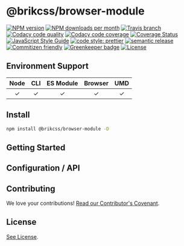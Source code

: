 # @brikcss/browser-module

<!-- Shields. -->
<p>
    <!-- NPM version. -->
    <a href="https://www.npmjs.com/package/@brikcss/browser-module"><img alt="NPM version" src="https://img.shields.io/npm/v/@brikcss/browser-module.svg?style=flat-square"></a>
    <!-- NPM downloads/month. -->
    <a href="https://www.npmjs.com/package/@brikcss/browser-module"><img alt="NPM downloads per month" src="https://img.shields.io/npm/dm/@brikcss/browser-module.svg?style=flat-square"></a>
    <!-- Travis branch. -->
    <a href="https://github.com/brikcss/browser-module/tree/master"><img alt="Travis branch" src="https://img.shields.io/travis/rust-lang/rust/master.svg?style=flat-square&label=master"></a>
    <!-- Codacy. -->
    <a href="https://www.codacy.com"><img alt="Codacy code quality" src="https://img.shields.io/codacy/grade//master.svg?style=flat-square"></a>
    <a href="https://www.codacy.com"><img alt="Codacy code coverage" src="https://img.shields.io/codacy/coverage//master.svg?style=flat-square"></a>
    <!-- Coveralls -->
    <a href='https://coveralls.io/github/brikcss/browser-module?branch=master'><img src='https://img.shields.io/coveralls/github/brikcss/browser-module/master.svg?style=flat-square' alt='Coverage Status' /></a>
    <!-- JS Standard style. -->
    <a href="https://standardjs.com"><img alt="JavaScript Style Guide" src="https://img.shields.io/badge/code_style-standard-brightgreen.svg?style=flat-square"></a>
    <!-- Prettier code style. -->
    <a href="https://prettier.io/"><img alt="code style: prettier" src="https://img.shields.io/badge/code_style-prettier-ff69b4.svg?style=flat-square"></a>
    <!-- Semantic release. -->
    <a href="https://github.com/semantic-release/semantic-release"><img alt="semantic release" src="https://img.shields.io/badge/%20%20%F0%9F%93%A6%F0%9F%9A%80-semantic--release-e10079.svg?style=flat-square"></a>
    <!-- Commitizen friendly. -->
    <a href="http://commitizen.github.io/cz-cli/"><img alt="Commitizen friendly" src="https://img.shields.io/badge/commitizen-friendly-brightgreen.svg?style=flat-square"></a>
    <!-- Greenkeeper. -->
    <a href="https://greenkeeper.io/"><img src="https://badges.greenkeeper.io/brikcss/browser-module.svg?style=flat-square" alt="Greenkeeper badge"></a>
    <!-- MIT License. -->
    <a href="LICENSE.md"><img alt="License" src="https://img.shields.io/npm/l/express.svg?style=flat-square"></a>
</p>

## Environment Support

| Node | CLI | ES Module | Browser | UMD |
| :--: | :-: | :-------: | :-----: | :-: |
| ✓ | ✓ | ✓ | ✓ | ✓ |

## Install

```sh
npm install @brikcss/browser-module -D
```

## Getting Started

## Configuration / API

## Contributing

We love your contributions! [Read our Contributor's Covenant](CONTRIBUTING.md).

## License

[See License](LICENSE.md).
